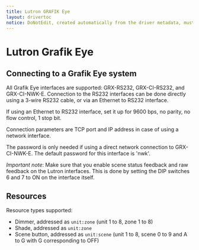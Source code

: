 ```yaml
---
title: Lutron GRAFIK Eye
layout: drivertoc
notice: DoNotEdit, created automatically from the driver metadata, must be updated on the driver itself
---
```

Lutron Grafik Eye
=================

Connecting to a Grafik Eye system
---------------------------------

All Grafik Eye interfaces are supported: GRX-RS232, GRX-CI-RS232, and
GRX-CI-NWK-E. Connection to the RS232 interfaces can be done directly
using a 3-wire RS232 cable, or via an Ethernet to RS232 interface.

If using an Ethernet to RS232 interface, set it up for 9600 bps, no
parity, no flow control, 1 stop bit.

Connection parameters are TCP port and IP address in case of using a
network interface.

The password is only needed if using a direct network connection to
GRX-CI-NWK-E. The default password for this interface is 'nwk'.

*Important note*: Make sure that you enable scene status feedback and
raw feedback on the Lutron interfaces. This is done by setting the DIP
switches 6 and 7 to ON on the interface itself.

Resources
-----------------------------

Resource types supported:

 + Dimmer, addressed as `unit:zone` (unit 1 to 8, zone 1 to 8)
 + Shade, addressed as `unit:zone`
 + Scene button, addressed as `unit:scene` (unit 1 to 8, scene 0 to 9 and A to G with G corresponding to OFF)
